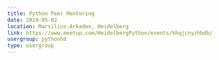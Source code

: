 ```yaml
---
title: Python Peer Mentoring
date: 2019-05-02
location: Marsilius-Arkaden, Heidelberg
link: https://www.meetup.com/HeidelbergPython/events/khqjcnyzhbdb/
usergroup: pythonhd
type: usergroup
---
```

